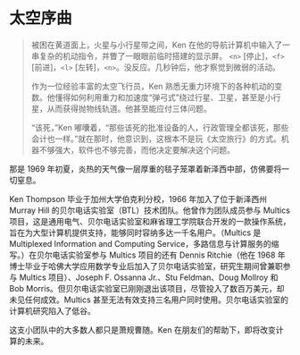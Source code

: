 # 太空序曲

>被困在黄道面上，火星与小行星带之间，Ken 在他的导航计算机中输入了一串复杂的机动指令，并瞥了一眼眼前临时搭建的显示屏。 `<n>` \[停止]，`<f>` \[前进]，`<l>` \[左转]，`<n>`。没反应。几秒钟后，他才察觉到微弱的活动。
>
>作为一位经验丰富的太空飞行员，Ken 熟悉无重力环境下的各种机动的变数。他懂得如何利用重力和加速度“弹弓式”绕过行星、卫星，甚至是小行星，从而获得抛物线轨道。他甚至能应付三体问题。
>
>“该死，”Ken 嘟囔着，“那些该死的批准设备的人，行政管理全都该死，那些会计也一样。”就在那时，他意识到，这根本不是玩《太空旅行》的方式。机器不够强大，软件也不够完善，而他决定要解决这个问题。

那是 1969 年初夏，炎热的天气像一层厚重的毯子笼罩着新泽西中部，仿佛要将一切窒息。

Ken Thompson 毕业于加州大学伯克利分校，1966 年加入了位于新泽西州 Murray Hill 的贝尔电话实验室（BTL）技术团队。他曾作为团队成员参与 Multics 项目，这是通用电气、贝尔电话实验室和麻省理工学院联合开发的一款操作系统，旨在为大型计算机提供支持，能够同时容纳多达一千名用户。（Multics 是 Multiplexed Information and Computing Service，多路信息与计算服务的缩写。）在贝尔电话实验室参与 Multics 项目的还有 Dennis Ritchie（他在 1968 年博士毕业于哈佛大学应用数学专业后加入了贝尔电话实验室，研究生期间曾兼职参与 Multics 项目）、Joseph F. Ossanna Jr.、Stu Feldman、Doug Mollroy 和 Bob Morris。但贝尔电话实验室已刚刚退出该项目，尽管投入了数百万美元，却未见任何成效。Multics 甚至无法有效支持三名用户同时使用。贝尔电话实验室的计算机研究陷入了低谷。

这支小团队中的大多数人都只是萧规曹随。Ken 在朋友们的帮助下，即将改变计算的未来。
